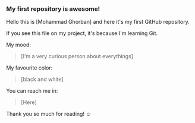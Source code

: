 ### My first repository is awesome!

 Hello this is [Mohammad Ghorban] and here it's my first GitHub repository.

If you see this file on my project, it's because I'm learning Git.

My mood:

> [I'm a very curious person about everythings]

My favourite color:

> [black and white]

You can reach me in:

> [Here]

Thank you so much for reading! ☺
